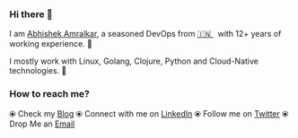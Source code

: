 ### Hi there 👋

<!--
**abhishekamralkar/abhishekamralkar** is a ✨ _special_ ✨ repository because its `README.md` (this file) appears on your GitHub profile.
-->

I am [Abhishek Amralkar](https://dev.to/abhishekamralkar/), a seasoned DevOps from [🇮🇳 ](https://en.wikipedia.org/wiki/India)&nbsp; with 12+ years of working experience. 🎯

I mostly work with Linux, Golang, Clojure, Python and Cloud-Native technologies. 🚀


### How to reach me? 

  ⦿ Check my [Blog](https://dev.to/abhishekamralkar)
  ⦿ Connect with me on [LinkedIn](https://www.linkedin.com/in/abhishekamralkar/)
  ⦿ Follow me on [Twitter](https://twitter.com/aamralkar)
  ⦿ Drop Me an [Email](mailto:abhishekamralkar@gmail.com)

